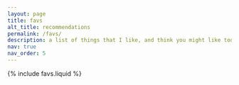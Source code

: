 ```yaml
---
layout: page
title: favs
alt_title: recommendations
permalink: /favs/
description: a list of things that I like, and think you might like too
nav: true
nav_order: 5
---
```


{% include favs.liquid %}

